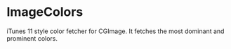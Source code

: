 # ImageColors

iTunes 11 style color fetcher for CGImage. It fetches the most dominant and prominent colors.


